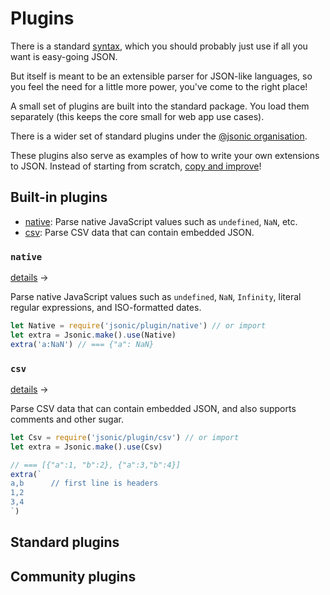 # Plugins

There is a standard <name-self/> [syntax](/ref/syntax), which you
should probably just use if all you want is easy-going JSON.

But <name-self/> itself is meant to be an extensible parser for
JSON-like languages, so you feel the need for a little more power,
you've come to the right place!

A small set of plugins are built into the standard package. You load
them separately (this keeps the core small for web app use cases).

There is a wider set of standard plugins under the [@jsonic
organisation](https://www.npmjs.com/org/jsonic).

These plugins also serve as examples of how to write your own
extensions to JSON. Instead of starting from
scratch, [copy and improve](/guide/improve-plugin-tutorial)!


<a name="builtin-plugins"></a>


## Built-in plugins

* [native](#native): Parse native JavaScript values such as `undefined`, `NaN`, etc. 
* [csv](#csv): Parse CSV data that can contain embedded JSON.


### `native`
[details](/plugin/native) &rarr;

Parse native JavaScript values such as `undefined`, `NaN`, `Infinity`,
literal regular expressions, and ISO-formatted dates.


```js
let Native = require('jsonic/plugin/native') // or import
let extra = Jsonic.make().use(Native)
extra('a:NaN') // === {"a": NaN}
```



### `csv`
[details](/plugin/csv) &rarr;

Parse CSV data that can contain embedded JSON, and also supports
comments and other <name-self/> sugar.

```js
let Csv = require('jsonic/plugin/csv') // or import
let extra = Jsonic.make().use(Csv)

// === [{"a":1, "b":2}, {"a":3,"b":4}]
extra(`
a,b      // first line is headers
1,2
3,4
`) 
```


<a name="standard-plugins"></a>


## Standard plugins



<a name="community-plugins"></a>


## Community plugins

